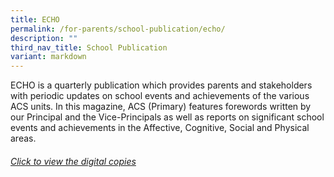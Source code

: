 ```yaml
---
title: ECHO
permalink: /for-parents/school-publication/echo/
description: ""
third_nav_title: School Publication
variant: markdown
---
```

ECHO is a quarterly publication which provides parents and stakeholders with periodic updates on school events and achievements of the various ACS units. In this magazine, ACS (Primary) features forewords written by our Principal and the Vice-Principals as well as reports on significant school events and achievements in the Affective, Cognitive, Social and Physical areas.



###### [Click to view the digital copies](https://acsecho.com/)